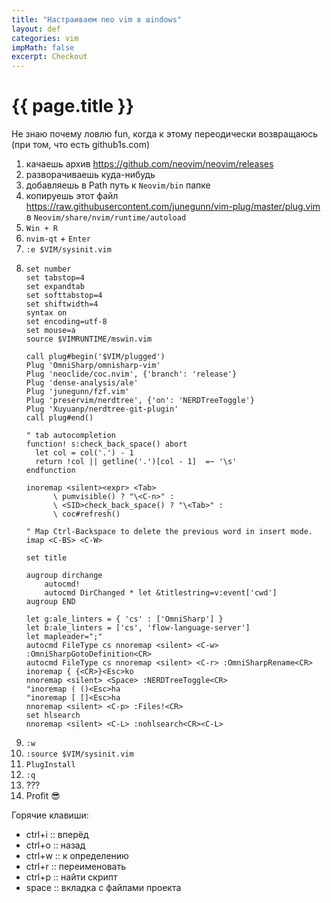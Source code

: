 ```yaml
---
title: "Настраиваем neo vim в шindows"
layout: def
categories: vim
impMath: false
excerpt: Checkout
---
```


# {{ page.title }}

Не знаю почему ловлю fun, когда к этому переодически возвращаюсь (при том, что есть github1s.com)

1. качаешь архив https://github.com/neovim/neovim/releases
2. разворачиваешь куда-нибудь
3. добавляешь в Path путь к `Neovim/bin` папке
4. копируешь этот файл https://raw.githubusercontent.com/junegunn/vim-plug/master/plug.vim в `Neovim/share/nvim/runtime/autoload`
5. `Win + R`
6. `nvim-qt` + `Enter`
7. `:e $VIM/sysinit.vim`
8. ```
   set number
   set tabstop=4
   set expandtab
   set softtabstop=4
   set shiftwidth=4
   syntax on
   set encoding=utf-8
   set mouse=a
   source $VIMRUNTIME/mswin.vim

   call plug#begin('$VIM/plugged')
   Plug 'OmniSharp/omnisharp-vim'
   Plug 'neoclide/coc.nvim', {'branch': 'release'}
   Plug 'dense-analysis/ale'
   Plug 'junegunn/fzf.vim'
   Plug 'preservim/nerdtree', {'on': 'NERDTreeToggle'}
   Plug 'Xuyuanp/nerdtree-git-plugin'
   call plug#end()

   " tab autocompletion
   function! s:check_back_space() abort
     let col = col('.') - 1
     return !col || getline('.')[col - 1]  =~ '\s'
   endfunction

   inoremap <silent><expr> <Tab>
         \ pumvisible() ? "\<C-n>" :
         \ <SID>check_back_space() ? "\<Tab>" :
         \ coc#refresh()

   " Map Ctrl-Backspace to delete the previous word in insert mode.
   imap <C-BS> <C-W>

   set title

   augroup dirchange
       autocmd!
       autocmd DirChanged * let &titlestring=v:event['cwd']
   augroup END

   let g:ale_linters = { 'cs' : ['OmniSharp'] }
   let b:ale_linters = ['cs', 'flow-language-server']
   let mapleader=";"
   autocmd FileType cs nnoremap <silent> <C-w> :OmniSharpGotoDefinition<CR>
   autocmd FileType cs nnoremap <silent> <C-r> :OmniSharpRename<CR>
   inoremap { {<CR>}<Esc>ko
   nnoremap <silent> <Space> :NERDTreeToggle<CR>
   "inoremap ( ()<Esc>ha
   "inoremap [ []<Esc>ha
   nnoremap <silent> <C-p> :Files!<CR>
   set hlsearch
   nnoremap <silent> <C-L> :nohlsearch<CR><C-L>
   ```
8. `:w`
9. `:source $VIM/sysinit.vim`
10. `PlugInstall`
11. `:q`
12. ???
13. Profit 😎

Горячие клавиши:
- ctrl+i :: вперёд
- ctrl+o :: назад
- ctrl+w :: к определению
- ctrl+r :: переименовать
- ctrl+p :: найти скрипт
- space :: вкладка с файлами проекта

